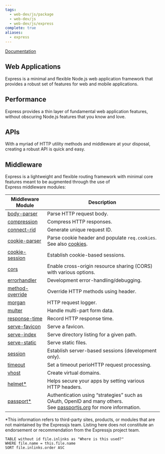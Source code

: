 ```yaml
---
tags:
  - web-dev/js/package
  - web-dev/js
  - web-dev/js/express
complete: true
aliases:
  - express
---
```

[Documentation](https://expressjs.com/)

## Web Applications

Express is a minimal and flexible Node.js web application framework that provides a robust set of features for web and mobile applications.

## Performance

Express provides a thin layer of fundamental web application features, without obscuring Node.js features that you know and love.

## APIs

With a myriad of HTTP utility methods and middleware at your disposal, creating a robust API is quick and easy.

## Middleware

Express is a lightweight and flexible routing framework with minimal core features meant to be augmented through the use of Express middleware modules:

| Middleware Module | Description |
| ----------------- | ----------- |
|[body-parser](https://expressjs.com/en/resources/middleware/body-parser.html)|Parse HTTP request body.|
|[compression](https://expressjs.com/en/resources/middleware/compression.html)|Compress HTTP responses.|
|[connect-rid](https://expressjs.com/en/resources/middleware/connect-rid.html)|Generate unique request ID.|
|[cookie-parser](https://expressjs.com/en/resources/middleware/cookie-parser.html)|Parse cookie header and populate `req.cookies`. See also [cookies](https://github.com/jed/cookies).|
|[cookie-session](https://expressjs.com/en/resources/middleware/cookie-session.html)|Establish cookie-based sessions.|
|[cors](https://expressjs.com/en/resources/middleware/cors.html)|Enable cross-origin resource sharing (CORS) with various options.|
|[errorhandler](https://expressjs.com/en/resources/middleware/errorhandler.html)|Development error-handling/debugging.|
|[method-override](https://expressjs.com/en/resources/middleware/method-override.html)|Override HTTP methods using header.|
|[morgan](https://expressjs.com/en/resources/middleware/morgan.html)|HTTP request logger.|
|[multer](https://expressjs.com/en/resources/middleware/multer.html)|Handle multi-part form data.|
|[response-time](https://expressjs.com/en/resources/middleware/response-time.html)|Record HTTP response time.|
|[serve-favicon](https://expressjs.com/en/resources/middleware/serve-favicon.html)|Serve a favicon.|
|[serve-index](https://expressjs.com/en/resources/middleware/serve-index.html)|Serve directory listing for a given path.|
|[serve-static](https://expressjs.com/en/resources/middleware/serve-static.html)|Serve static files.|
|[session](https://expressjs.com/en/resources/middleware/session.html)|Establish server-based sessions (development only).|
|[timeout](https://expressjs.com/en/resources/middleware/timeout.html)|Set a timeout perioHTTP request processing.|
|[vhost](https://expressjs.com/en/resources/middleware/vhost.html)|Create virtual domains.|
|[helmet*](https://github.com/helmetjs/helmet)|Helps secure your apps by setting various HTTP headers.|
|[passport*](https://github.com/jaredhanson/passport)|Authentication using “strategies” such as OAuth, OpenID and many others. See [passportjs.org](https://passportjs.org/) for more information.|

\*This information refers to third-party sites, products, or modules that are not maintained by the Expressjs team. Listing here does not constitute an endorsement or recommendation from the Expressjs project team.

```dataview
TABLE without id file.inlinks as "Where is this used?"
WHERE file.name = this.file.name
SORT file.inlinks.order ASC 
```